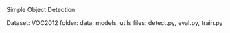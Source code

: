 Simple Object Detection 

Dataset: VOC2012
folder: data, models, utils
files: detect.py, eval.py, train.py

